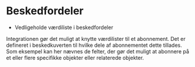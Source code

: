 # Beskedfordeler



- Vedligeholde værdiliste i beskedfordeler

Integrationen gør det muligt at knytte værdilister til et abonnement. Det er defineret i beskedkuverten til hvilke dele af abonnementet dette tillades. Som eksempel kan her nævnes de felter, der gør det muligt at abonnere på et eller flere specifikke objekter eller relaterede objekter.
